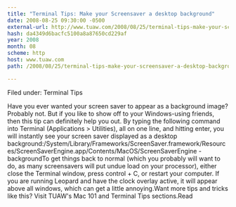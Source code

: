 ```yaml
---
title: "Terminal Tips: Make your Screensaver a desktop background"
date: 2008-08-25 09:30:00 -0500
external-url: http://www.tuaw.com/2008/08/25/terminal-tips-make-your-screensaver-a-desktop-background/
hash: da4349d6bacfc5100a8a87650cd229af
year: 2008
month: 08
scheme: http
host: www.tuaw.com
path: /2008/08/25/terminal-tips-make-your-screensaver-a-desktop-background/

---
```


Filed under: Terminal Tips

Have you ever wanted your screen saver to appear as a background image? Probably not. But if you like to show off to your Windows-using friends, then this tip can definitely help you out. By typing the following command into Terminal (Applications &gt; Utilities), all on one line, and hitting enter, you will instantly see your screen saver displayed as a desktop background:/System/Library/Frameworks/ScreenSaver.framework/Resources/ScreenSaverEngine.app/Contents/MacOS/ScreenSaverEngine -backgroundTo get things back to normal (which you probably will want to do, as many screensavers will put undue load on your processor), either close the Terminal window, press control + C, or restart your computer. If you are running Leopard and have the clock overlay active, it will appear above all windows, which can get a little annoying.Want more tips and tricks like this? Visit TUAW's Mac 101 and Terminal Tips sections.Read
